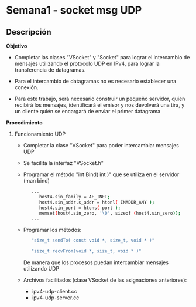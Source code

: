 # Semana1 - socket msg UDP

## Descripción

   **Objetivo**

   - Completar las clases "VSocket" y "Socket" para lograr el intercambio de mensajes utilizando el protocolo UDP en IPv4, para lograr la transferencia de datagramas.

   - Para el intercambio de datagramas no es necesario establecer una conexión.
   - Para este trabajo, será necesario construir un pequeño servidor, quien recibirá los mensajes, identificará el emisor y nos devolverá una tira, y un cliente quién se encargará de enviar el primer datagrama

   **Procedimiento**

   1. Funcionamiento UDP

      - Completar la clase "VSocket" para poder intercambiar mensajes UDP

      - Se facilita la interfaz "VSocket.h"

      - Programar el método "int Bind( int )" que se utiliza en el servidor (man bind)

         ```bash
            ...
               host4.sin_family = AF_INET;
               host4.sin_addr.s_addr = htonl( INADDR_ANY );
               host4.sin_port = htons( port );
               memset(host4.sin_zero, '\0', sizeof (host4.sin_zero));
            ...
         ```

      - Programar los métodos: 

         ```bash
            "size_t sendTo( const void *, size_t, void * )"       

            "size_t recvFrom(void *, size_t, void * )"
         ```   
         De manera que los procesos puedan intercambiar mensajes utilizando UDP

      - Archivos facilitados (clase VSocket de las asignaciones anteriores):
         - ipv4-udp-client.cc
         - ipv4-udp-server.cc

